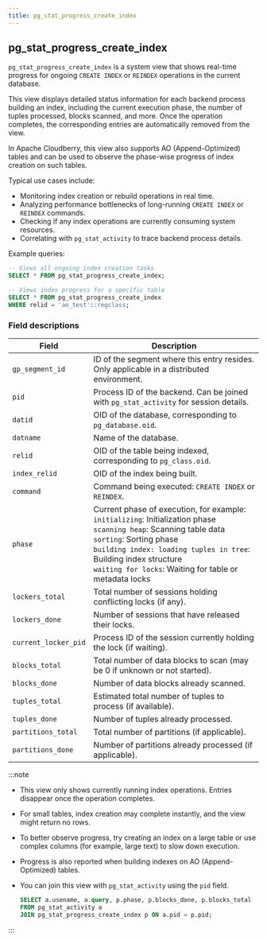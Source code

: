 ```yaml
---
title: pg_stat_progress_create_index
---
```


## pg_stat_progress_create_index

`pg_stat_progress_create_index` is a system view that shows real-time progress for ongoing `CREATE INDEX` or `REINDEX` operations in the current database.

This view displays detailed status information for each backend process building an index, including the current execution phase, the number of tuples processed, blocks scanned, and more. Once the operation completes, the corresponding entries are automatically removed from the view.

In Apache Cloudberry, this view also supports AO (Append-Optimized) tables and can be used to observe the phase-wise progress of index creation on such tables.

Typical use cases include:

- Monitoring index creation or rebuild operations in real time.
- Analyzing performance bottlenecks of long-running `CREATE INDEX` or `REINDEX` commands.
- Checking if any index operations are currently consuming system resources.
- Correlating with `pg_stat_activity` to trace backend process details.

Example queries:

```sql
-- Views all ongoing index creation tasks
SELECT * FROM pg_stat_progress_create_index;

-- Views index progress for a specific table
SELECT * FROM pg_stat_progress_create_index
WHERE relid = 'ao_test'::regclass;
```

### Field descriptions

| Field                 | Description |
|-----------------------|-------------|
| `gp_segment_id`       | ID of the segment where this entry resides. Only applicable in a distributed environment. |
| `pid`                 | Process ID of the backend. Can be joined with `pg_stat_activity` for session details. |
| `datid`               | OID of the database, corresponding to `pg_database.oid`. |
| `datname`             | Name of the database. |
| `relid`               | OID of the table being indexed, corresponding to `pg_class.oid`. |
| `index_relid`         | OID of the index being built. |
| `command`             | Command being executed: `CREATE INDEX` or `REINDEX`. |
| `phase`               | Current phase of execution, for example:<br />`initializing`: Initialization phase<br />`scanning heap`: Scanning table data<br />`sorting`: Sorting phase<br />`building index: loading tuples in tree`: Building index structure<br />`waiting for locks`: Waiting for table or metadata locks |
| `lockers_total`       | Total number of sessions holding conflicting locks (if any). |
| `lockers_done`        | Number of sessions that have released their locks. |
| `current_locker_pid`  | Process ID of the session currently holding the lock (if waiting). |
| `blocks_total`        | Total number of data blocks to scan (may be 0 if unknown or not started). |
| `blocks_done`         | Number of data blocks already scanned. |
| `tuples_total`        | Estimated total number of tuples to process (if available). |
| `tuples_done`         | Number of tuples already processed. |
| `partitions_total`    | Total number of partitions (if applicable). |
| `partitions_done`     | Number of partitions already processed (if applicable). |

:::note
- This view only shows currently running index operations. Entries disappear once the operation completes.
- For small tables, index creation may complete instantly, and the view might return no rows.
- To better observe progress, try creating an index on a large table or use complex columns (for example, large text) to slow down execution.
- Progress is also reported when building indexes on AO (Append-Optimized) tables.
- You can join this view with ``pg_stat_activity`` using the ``pid`` field.

    ```sql
    SELECT a.usename, a.query, p.phase, p.blocks_done, p.blocks_total
    FROM pg_stat_activity a
    JOIN pg_stat_progress_create_index p ON a.pid = p.pid;
    ```

:::
